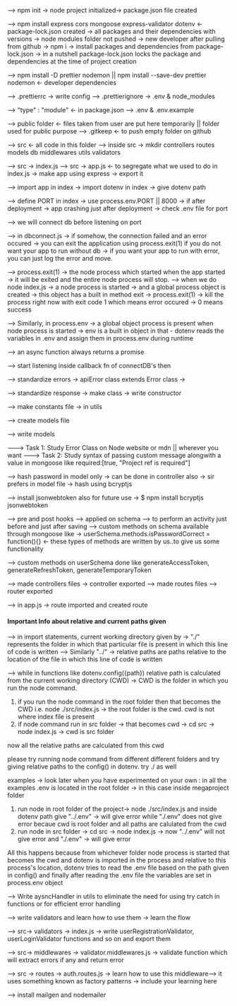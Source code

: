 --> npm init -> node project initialized-> package.json file created

--> npm install express cors mongoose express-validator dotenv <- package-lock.json created -> all packages and their dependencies with versions -> node modules folder not pushed -> new developer after pulling from github -> npm i -> install packages and dependencies from package-lock.json -> in a nutshell package-lock.json locks the package and dependencies at the time of project creation

--> npm install -D prettier nodemon || npm install --save-dev prettier nodemon <- developer dependencies

--> .prettierrc -> write config
--> .prettierignore -> .env & node_modules

--> "type" : "module" <- in package.json
--> .env & .env.example

--> public folder <- files taken from user are put here temporarily || folder used for public purpose
--> .gitkeep <- to push empty folder on github

--> src <- all code in this folder
--> inside src -> mkdir controllers routes models db middlewares utils validators

--> src -> index.js
--> src -> app.js <- to segregate what we used to do in index.js -> make app using express -> export it

--> import app in index -> import dotenv in index -> give dotenv path

--> define PORT in index -> use process.env.PORT || 8000 -> if after deployment -> app crashing just after deployment -> check .env file for port

--> we will connect db before listening on port

--> in dbconnect.js -> if somehow, the connection failed and an error occured -> you can exit the application using process.exit(1) if you do not want your app to run without db -> if you want your app to run with error, you can just log the error and move.

--> process.exit(1) -> the node process which started when the app started -> it will be exited and the entire node process will stop.
--> when we do node index.js -> a node process is started -> and a global process object is created -> this object has a built in method exit -> process.exit(1) -> kill the process right now with exit code 1 which means error occured -> 0 means success

--> Similarly, in process.env -> a global object process is present when node process is started -> env is a built in object in that - dotenv reads the variables in .env and assign them in process.env during runtime

--> an async function always returns a promise

--> start listening inside callback fn of connectDB's then

--> standardize errors -> apiError class extends Error class ->

--> standardize response -> make class -> write constructor

--> make constants file -> in utils

--> create models file

--> write models

---> Task 1: Study Error Class on Node website or mdn || wherever you want
---> Task 2: Study syntax of passing custom message alongwith a value in mongoose like required:[true, "Project ref is required"]

--> hash password in model only -> can be done in controller also -> sir prefers in model file -> hash using bcryptjs

--> install jsonwebtoken also for future use -> $ npm install bcryptjs jsonwebtoken

--> pre and post hooks --> applied on schema --> to perform an activity just before and just after saving
--> custom methods on schema available through mongoose like -> userSchema.methods.isPasswordCorrect = function(){} <- these types of methods are written by us..to give us some functionality

--> custom methods on userSchema done like generateAccessToken, generateRefreshToken, generateTemporaryToken

--> made controllers files -> controller exported
--> made routes files --> router exported

--> in app.js -> route imported and created route

#### Important Info about relative and current paths given

--> in import statements, current working directory given by -> "./" represents the folder in which that particular file is present in which this line of code is written
--> Similarly "../" -> relative paths are paths relative to the location of the file in which this line of code is written

--> while in functions like dotenv.config({path}) relative path is calculated from the current working directory (CWD) -> CWD is the folder in which you run the node command.

1. if you run the node command in the root folder then that becomes the CWD i.e. node ./src/index.js -> the root folder is the cwd. cwd is not where index file is present
2. if node command run in src folder -> that becomes cwd -> cd src -> node index.js -> cwd is src folder

now all the relative paths are calculated from this cwd

please try running node command from different different folders and try giving relative paths to the config() in dotenv. try ./ as well

examples -> look later when you have experimented on your own : in all the examples .env is located in the root folder -> in this case inside megaproject folder

1. run node in root folder of the project-> node ./src/index.js and inside dotenv path give "../.env" -> will give error while "./.env" does not give error becaue cwd is root folder and all paths are calulated from the cwd
2. run node in src folder -> cd src -> node index.js -> now "../.env" will not give error and "./.env" -> will give error

All this happens because from whichever folder node process is started that becomes the cwd and dotenv is imported in the process and relative to this process's location, dotenv tries to read the .env file based on the path given in config() and finally after reading the .env file the variables are set in process.env object

--> Write aysncHandler in utils to eliminate the need for using try catch in functions or for efficient error handling

--> write validators and learn how to use them -> learn the flow

--> src-> validators -> index.js -> write userRegistrationValidator, userLoginValidator functions and so on and export them

--> src-> middlewares -> validator.middlewares.js -> validate function which will extract errors if any and return error

--> src -> routes -> auth.routes.js -> learn how to use this middleware--> it uses something known as factory patterns -> include your learning here

--> install mailgen and nodemailer
